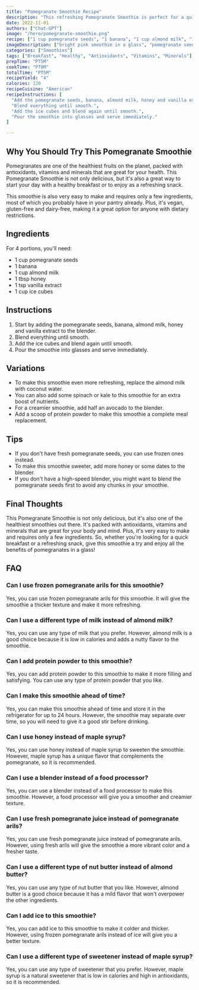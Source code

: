 ```yaml
---
title: "Pomegranate Smoothie Recipe"
description: "This refreshing Pomegranate Smoothie is perfect for a quick breakfast or snack. It's packed with antioxidants, vitamins and minerals that are great for your health!"
date: 2022-11-01
authors: ["Chat-GPT"]
image: "/hero/pomegranate-smoothie.png"
recipe: ["1 cup pomegranate seeds", "1 banana", "1 cup almond milk", "1 tbsp honey", "1 tsp vanilla extract", "1 cup ice cubes"]
imageDescription: ["bright pink smoothie in a glass", "pomegranate seeds", "Almond milk", "honey drizzle"]
categories: ["Smoothies"]
tags: ["Breakfast", "Healthy", "Antioxidants", "Vitamins", "Minerals"]
prepTime: "PT5M"
cookTime: "PT0M"
totalTime: "PT5M"
recipeYield: "4"
calories: 120
recipeCuisine: "American"
recipeInstructions: [
  "Add the pomegranate seeds, banana, almond milk, honey and vanilla extract to the blender.",
  "Blend everything until smooth.",
  "Add the ice cubes and blend again until smooth.",
  "Pour the smoothie into glasses and serve immediately."
]

---
```


## Why You Should Try This Pomegranate Smoothie

Pomegranates are one of the healthiest fruits on the planet, packed with antioxidants, vitamins and minerals that are great for your health. This Pomegranate Smoothie is not only delicious, but it's also a great way to start your day with a healthy breakfast or to enjoy as a refreshing snack. 

This smoothie is also very easy to make and requires only a few ingredients, most of which you probably have in your pantry already. Plus, it's vegan, gluten-free and dairy-free, making it a great option for anyone with dietary restrictions.

## Ingredients

For 4 portions, you'll need:

- 1 cup pomegranate seeds
- 1 banana
- 1 cup almond milk
- 1 tbsp honey
- 1 tsp vanilla extract
- 1 cup ice cubes

## Instructions

1. Start by adding the pomegranate seeds, banana, almond milk, honey and vanilla extract to the blender.
2. Blend everything until smooth.
3. Add the ice cubes and blend again until smooth.
4. Pour the smoothie into glasses and serve immediately.

## Variations

- To make this smoothie even more refreshing, replace the almond milk with coconut water.
- You can also add some spinach or kale to this smoothie for an extra boost of nutrients.
- For a creamier smoothie, add half an avocado to the blender.
- Add a scoop of protein powder to make this smoothie a complete meal replacement.

## Tips

- If you don't have fresh pomegranate seeds, you can use frozen ones instead.
- To make this smoothie sweeter, add more honey or some dates to the blender.
- If you don't have a high-speed blender, you might want to blend the pomegranate seeds first to avoid any chunks in your smoothie.

## Final Thoughts

This Pomegranate Smoothie is not only delicious, but it's also one of the healthiest smoothies out there. It's packed with antioxidants, vitamins and minerals that are great for your body and mind. Plus, it's very easy to make and requires only a few ingredients. So, whether you're looking for a quick breakfast or a refreshing snack, give this smoothie a try and enjoy all the benefits of pomegranates in a glass!

## FAQ

### Can I use frozen pomegranate arils for this smoothie?

Yes, you can use frozen pomegranate arils for this smoothie. It will give the smoothie a thicker texture and make it more refreshing.

### Can I use a different type of milk instead of almond milk?

Yes, you can use any type of milk that you prefer. However, almond milk is a good choice because it is low in calories and adds a nutty flavor to the smoothie.

### Can I add protein powder to this smoothie?

Yes, you can add protein powder to this smoothie to make it more filling and satisfying. You can use any type of protein powder that you like.

### Can I make this smoothie ahead of time?

Yes, you can make this smoothie ahead of time and store it in the refrigerator for up to 24 hours. However, the smoothie may separate over time, so you will need to give it a good stir before drinking.

### Can I use honey instead of maple syrup?

Yes, you can use honey instead of maple syrup to sweeten the smoothie. However, maple syrup has a unique flavor that complements the pomegranate, so it is recommended.

### Can I use a blender instead of a food processor?

Yes, you can use a blender instead of a food processor to make this smoothie. However, a food processor will give you a smoother and creamier texture.

### Can I use fresh pomegranate juice instead of pomegranate arils?

Yes, you can use fresh pomegranate juice instead of pomegranate arils. However, using fresh arils will give the smoothie a more vibrant color and a fresher taste.

### Can I use a different type of nut butter instead of almond butter?

Yes, you can use any type of nut butter that you like. However, almond butter is a good choice because it has a mild flavor that won't overpower the other ingredients.

### Can I add ice to this smoothie?

Yes, you can add ice to this smoothie to make it colder and thicker. However, using frozen pomegranate arils instead of ice will give you a better texture.

### Can I use a different type of sweetener instead of maple syrup?

Yes, you can use any type of sweetener that you prefer. However, maple syrup is a natural sweetener that is low in calories and high in antioxidants, so it is recommended.